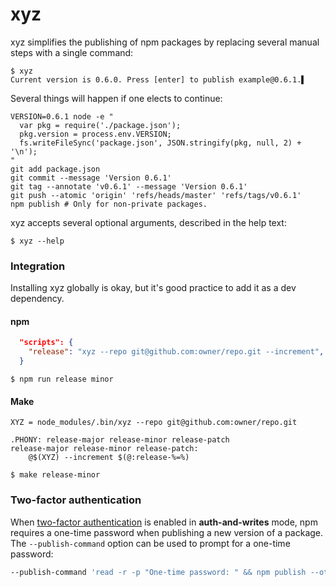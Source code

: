 # xyz

xyz simplifies the publishing of npm packages by replacing several manual
steps with a single command:

    $ xyz
    Current version is 0.6.0. Press [enter] to publish example@0.6.1.▌

Several things will happen if one elects to continue:

    VERSION=0.6.1 node -e "
      var pkg = require('./package.json');
      pkg.version = process.env.VERSION;
      fs.writeFileSync('package.json', JSON.stringify(pkg, null, 2) + '\n');
    "
    git add package.json
    git commit --message 'Version 0.6.1'
    git tag --annotate 'v0.6.1' --message 'Version 0.6.1'
    git push --atomic 'origin' 'refs/heads/master' 'refs/tags/v0.6.1'
    npm publish # Only for non-private packages.

xyz accepts several optional arguments, described in the help text:

    $ xyz --help

### Integration

Installing xyz globally is okay, but it's good practice to add it as a dev
dependency.

#### npm

```json
  "scripts": {
    "release": "xyz --repo git@github.com:owner/repo.git --increment",
  }
```

```console
$ npm run release minor
```

#### Make

```make
XYZ = node_modules/.bin/xyz --repo git@github.com:owner/repo.git

.PHONY: release-major release-minor release-patch
release-major release-minor release-patch:
	@$(XYZ) --increment $(@:release-%=%)
```

```console
$ make release-minor
```

### Two-factor authentication

When [two-factor authentication][1] is enabled in __auth-and-writes__ mode,
npm requires a one-time password when publishing a new version of a package.
The `--publish-command` option can be used to prompt for a one-time password:

```bash
--publish-command 'read -r -p "One-time password: " && npm publish --otp "$REPLY"'
```


[1]: https://docs.npmjs.com/getting-started/using-two-factor-authentication
